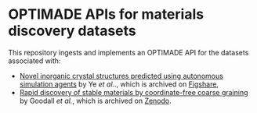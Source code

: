 # OPTIMADE APIs for materials discovery datasets

This repository ingests and implements an OPTIMADE API for the datasets associated with:

- [Novel inorganic crystal structures predicted using autonomous simulation agents](https://doi.org/10.1038/s41597-022-01438-8) by Ye *et al.*., which is archived on [Figshare](https://doi.org/10.6084/m9.figshare.19601956.v1),
- [Rapid discovery of stable materials by coordinate-free coarse graining](https://doi.org/10.1126/sciadv.abn4117) by Goodall *et al.*, which is archived on [Zenodo](https://doi.org/10.5281/zenodo.6345276).
